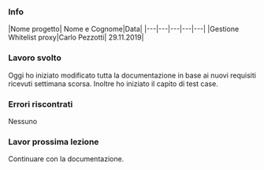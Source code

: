 ### Info
|Nome progetto|   Nome e Cognome|Data|
|---|---|---|---|---|
|Gestione Whitelist proxy|Carlo Pezzotti| 29.11.2019|

### <b>Lavoro svolto</b>
Oggi ho iniziato modificato tutta la documentazione in base ai nuovi requisiti ricevuti settimana scorsa.
Inoltre ho iniziato il capito di test case.

### <b>Errori riscontrati</b>
Nessuno

### <b>Lavor prossima lezione</b>
Continuare con la documentazione.